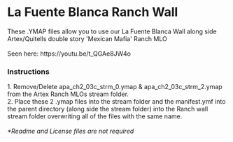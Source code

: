 <h1>La Fuente Blanca Ranch Wall</h1>
These .YMAP files allow you to use our La Fuente Blanca Wall along side Artex/Quitells double story 'Mexican Mafia' Ranch MLO<br>
<br>
Seen here: <url>https://youtu.be/t_QGAe8JW4o</url>
<br>
<h3>Instructions</h3>
1. Remove/Delete apa_ch2_03c_strm_0.ymap & apa_ch2_03c_strm_2.ymap from the Artex Ranch MLOs stream folder.<br>
2. Place these 2 .ymap files into the stream folder and the manifest.ymf into the parent directory (along side the stream folder) into the Ranch wall stream folder overwriting all of the files with the same name.<br>
<br>
<i>*Readme and License files are not required</i>
